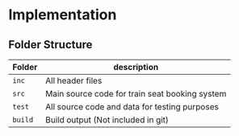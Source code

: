 # Implementation

## Folder Structure
Folder        | description
--------------| ----------------------------------------------
`inc`         | All header files
`src`         | Main source code for train seat booking system
`test`        | All source code and data for testing purposes
`build`       | Build output (Not included in git)
